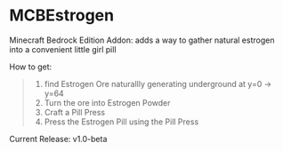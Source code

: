 # MCBEstrogen
Minecraft Bedrock Edition Addon: adds a way to gather natural estrogen into a convenient little girl pill

How to get:

> 1. find Estrogen Ore naturallly generating underground at y=0 -> y=64
> 2. Turn the ore into Estrogen Powder
> 3. Craft a Pill Press
> 4. Press the Estrogen Pill using the Pill Press

Current Release: v1.0-beta 
